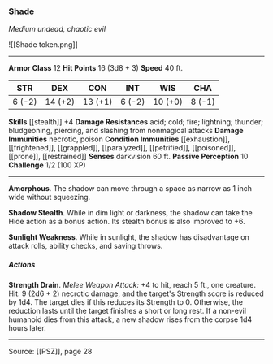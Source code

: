 ### Shade
_Medium undead, chaotic evil_

![[Shade token.png]]




---

**Armor Class** 12
**Hit Points** 16 (3d8 + 3)
**Speed** 40 ft.

| STR     | DEX     | CON     | INT     | WIS     | CHA     |
|---------|---------|---------|---------|---------|---------|
| 6 (-2) | 14 (+2) | 13 (+1) | 6 (-2) | 10 (+0) | 8 (-1) |

**Skills** [[stealth]] +4
**Damage Resistances** acid; cold; fire; lightning; thunder; bludgeoning, piercing, and slashing from nonmagical attacks
**Damage Immunities** necrotic, poison
**Condition Immunities** [[exhaustion]], [[frightened]], [[grappled]], [[paralyzed]], [[petrified]], [[poisoned]], [[prone]], [[restrained]]
**Senses** darkvision 60 ft.
**Passive Perception** 10
**Challenge** 1/2 (100 XP)

---

**Amorphous**. The shadow can move through a space as narrow as 1 inch wide without squeezing.

**Shadow Stealth**. While in dim light or darkness, the shadow can take the Hide action as a bonus action. Its stealth bonus is also improved to +6.

**Sunlight Weakness**. While in sunlight, the shadow has disadvantage on attack rolls, ability checks, and saving throws.

##### Actions
**Strength Drain**. _Melee Weapon Attack:_ +4 to hit, reach 5 ft., one creature. Hit: 9 (2d6 + 2) necrotic damage, and the target's Strength score is reduced by 1d4. The target dies if this reduces its Strength to 0. Otherwise, the reduction lasts until the target finishes a short or long rest. If a non-evil humanoid dies from this attack, a new shadow rises from the corpse 1d4 hours later.


---

Source: [[PSZ]], page 28